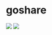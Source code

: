 # goshare


![](https://shanbhag.dev/projects/goshare/1.jpg)
![](https://shanbhag.dev/projects/goshare/2.jpg)